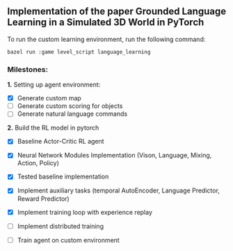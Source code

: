 ## Implementation of the paper Grounded Language Learning in a Simulated 3D World in PyTorch

To run the custom learning environment, run the following command:

`` bazel run :game level_script language_learning ``

### Milestones:

**1.** Setting up agent environment:
- [x] Generate custom map
- [ ] Generate custom scoring for objects
- [ ] Generate natural language commands

**2.** Build the RL model in pytorch
- [x] Baseline Actor-Critic RL agent
- [x] Neural Network Modules Implementation (Vison, Language, Mixing, Action, Policy)
- [x] Tested baseline implementation
- [x] Implement auxiliary tasks (temporal AutoEncoder, Language Predictor, Reward Predictor)
- [x] Implement training loop with experience replay 
- [ ] Implement distributed training
- [ ] Train agent on custom environment


